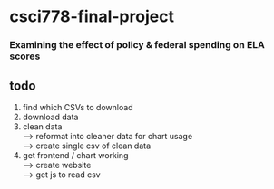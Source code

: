 # csci778-final-project

### Examining the effect of policy & federal spending on ELA scores




**todo**  
-------
1. find which CSVs to download  
2. download data  
3. clean data  
--> reformat into cleaner data for chart usage  
--> create single csv of clean data  
4. get frontend / chart working  
--> create website  
--> get js to read csv